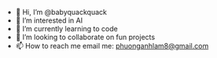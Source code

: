 - 👋 Hi, I’m @babyquackquack
- 👀 I’m interested in AI
- 🌱 I’m currently learning to code
- 💞️ I’m looking to collaborate on fun projects
- 📫 How to reach me email me: phuonganhlam8@gmail.com

<!---
babyquackquack/babyquackquack is a ✨ special ✨ repository because its `README.md` (this file) appears on your GitHub profile.
You can click the Preview link to take a look at your changes.
--->
